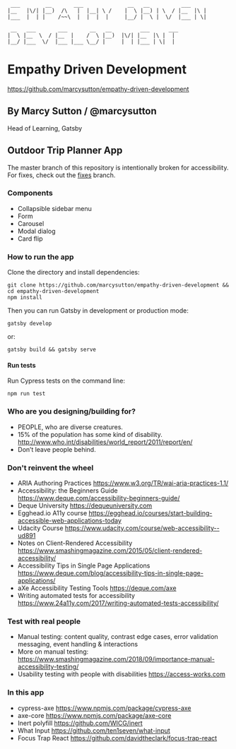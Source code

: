 
```
 ___        __       ___              __   __          ___         
|__   |\/| |__)  /\   |  |__| \ /    |  \ |__) | \  / |__  |\ |    
|___  |  | |    /~~\  |  |  |  |     |__/ |  \ |  \/  |___ | \|    
                                                                   
 __   ___       ___       __   __         ___      ___             
|  \ |__  \  / |__  |    /  \ |__)  |\/| |__  |\ |  |              
|__/ |___  \/  |___ |___ \__/ |     |  | |___ | \|  |              

```

# Empathy Driven Development
https://github.com/marcysutton/empathy-driven-development

## By Marcy Sutton / @marcysutton
Head of Learning, Gatsby




## Outdoor Trip Planner App
The master branch of this repository is intentionally broken for accessibility. For fixes, check out the [fixes](https://github.com/marcysutton/empathy-driven-development/tree/fixes) branch.

### Components
- Collapsible sidebar menu
- Form
- Carousel
- Modal dialog
- Card flip

### How to run the app

Clone the directory and install dependencies:
```
git clone https://github.com/marcysutton/empathy-driven-development && cd empathy-driven-development
npm install
```

Then you can run Gatsby in development or production mode:
```
gatsby develop
```
or:
```
gatsby build && gatsby serve
```
#### Run tests

Run Cypress tests on the command line:
```
npm run test
```





### Who are you designing/building for?

- PEOPLE, who are diverse creatures.
- 15% of the population has some kind of disability. http://www.who.int/disabilities/world_report/2011/report/en/
- Don’t leave people behind.







### Don't reinvent the wheel

- ARIA Authoring Practices https://www.w3.org/TR/wai-aria-practices-1.1/
- Accessibility: the Beginners Guide https://www.deque.com/accessibility-beginners-guide/
- Deque University https://dequeuniversity.com
- Egghead.io A11y course https://egghead.io/courses/start-building-accessible-web-applications-today
- Udacity Course https://www.udacity.com/course/web-accessibility--ud891
- Notes on Client-Rendered Accessibility https://www.smashingmagazine.com/2015/05/client-rendered-accessibility/
- Accessibility Tips in Single Page Applications https://www.deque.com/blog/accessibility-tips-in-single-page-applications/
- aXe Accessibility Testing Tools https://deque.com/axe
- Writing automated tests for accessibility https://www.24a11y.com/2017/writing-automated-tests-accessibility/


 



### Test with real people

- Manual testing: content quality, contrast edge cases, error validation messaging, event handling & interactions
- More on manual testing: https://www.smashingmagazine.com/2018/09/importance-manual-accessibility-testing/
- Usability testing with people with disabilities https://access-works.com




### In this app

- cypress-axe https://www.npmjs.com/package/cypress-axe
- axe-core https://www.npmjs.com/package/axe-core
- Inert polyfill https://github.com/WICG/inert
- What Input https://github.com/ten1seven/what-input
- Focus Trap React https://github.com/davidtheclark/focus-trap-react